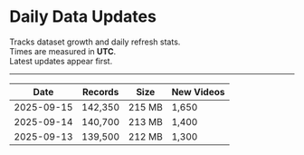 # Daily Data Updates

Tracks dataset growth and daily refresh stats.  
Times are measured in **UTC**.  
Latest updates appear first.  

---

| Date       | Records | Size   | New Videos |
|------------|---------|--------|------------|
| 2025-09-15 | 142,350 | 215 MB | 1,650      |
| 2025-09-14 | 140,700 | 213 MB | 1,400      |
| 2025-09-13 | 139,500 | 212 MB | 1,300      |
